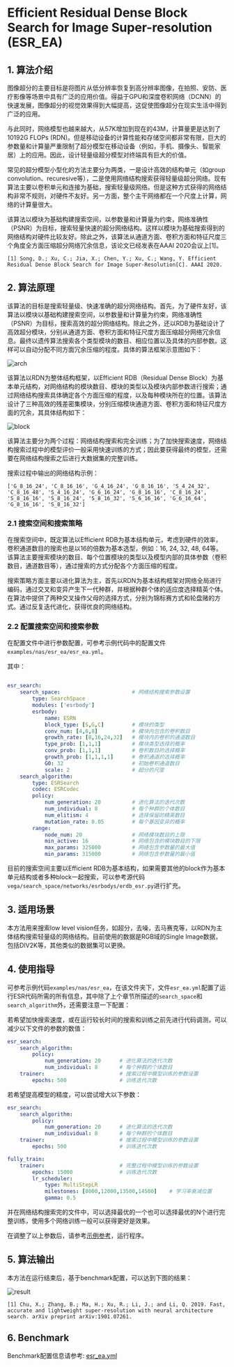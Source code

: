 # Efficient Residual Dense Block Search for Image Super-resolution (ESR_EA)

## 1. 算法介绍

图像超分的主要目标是将图片从低分辨率恢复到高分辨率图像，在拍照、安防、医疗影像等场景中具有广泛的应用价值。得益于GPU和深度卷积网络（DCNN）的快速发展，图像超分的视觉效果得到大幅提高，这促使图像超分在现实生活中得到广泛的应用。

与此同时，网络模型也越来越大，从57K增加到现在的43M，计算量更是达到了10192G FLOPs (RDN)。但是移动设备的计算性能和存储空间都非常有限，巨大的参数量和计算量严重限制了超分模型在移动设备（例如，手机、摄像头、智能家居）上的应用。因此，设计轻量级超分模型对终端具有巨大的价值。

常见的超分模型小型化的方法主要分为两类，一是设计高效的结构单元（如group convolution、recuresive等），二是使用网络结构搜索获得轻量级超分网络。现有算法主要以卷积单元和连接为基础，搜索轻量级网络。但是这种方式获得的网络结构非常不规则，对硬件不友好。另一方面，整个主干网络都在一个尺度上计算，网络的计算量很大。

该算法以模块为基础构建搜索空间，以参数量和计算量为约束，网络准确性（PSNR）为目标，搜索轻量快速的超分网络结构。这样以模块为基础搜索得到的网络结构对硬件比较友好。除此之外，该算法从通道方面、卷积方面和特征尺度三个角度全方面压缩超分网络冗余信息，该论文已经发表在AAAI 2020会议上[1]。

```text
[1] Song, D.; Xu, C.; Jia, X.; Chen, Y.; Xu, C.; Wang, Y. Efficient Residual Dense Block Search for Image Super-Resolution[C]. AAAI 2020.
```

## 2. 算法原理

该算法的目标是搜索轻量级、快速准确的超分网络结构。首先，为了硬件友好，该算法以模块以基础构建搜索空间，以参数量和计算量为约束，网络准确性（PSNR）为目标，搜索高效的超分网络结构。除此之外，还以RDB为基础设计了高效超分模块，分别从通道方面、卷积方面和特征尺度方面压缩超分网络冗余信息。最终以遗传算法搜索各个类型模块的数目、相应位置以及具体的内部参数。这样可以自动分配不同方面冗余压缩的程度。具体的算法框架示意图如下：

![arch](images/esr_arch.png)

该算法以RDN为整体结构框架，以Efficient RDB（Residual Dense Block）为基本单元结构，对网络结构的模块数目、模块的类型以及模块内部参数进行搜索；通过网络结构搜索具体确定各个方面压缩的程度，以及每种模块所在的位置。该算法设计了三种高效的残差密集模块，分别压缩模块通道方面、卷积方面和特征尺度方面的冗余，其具体结构如下：

![block](images/esr_block.png)

该算法主要分为两个过程：网络结构搜索和完全训练；为了加快搜索速度，网络结构搜索过程中的模型评价一般采用快速训练的方式；因此要获得最终的模型，还需要在网络结构搜索之后进行大数据集的完整训练。

搜索过程中输出的网络结构示例：

```text
['G_8_16_24', 'C_8_16_16', 'G_4_16_24', 'G_8_16_16', 'S_4_24_32', 'C_8_16_48', 'S_4_16_24', 'G_6_16_24', 'G_8_16_16', 'C_8_16_24', 'S_8_16_16', 'S_8_16_24', 'S_8_16_32', 'S_6_16_16', 'G_6_16_64', 'G_8_16_16', 'S_8_16_32']
```

### 2.1 搜索空间和搜索策略

在搜索空间中，既定算法以Efficient RDB为基本结构单元，考虑到硬件的效率，卷积通道数目的搜索也是以16的倍数为基本选型，例如：16, 24, 32, 48, 64等。该算法主要搜索模块的数目、每个位置模块的类型以及模型内部的具体参数（卷积数目，通道数目等），通过搜索的方式分配各个方面压缩的程度。

搜索策略方面主要以进化算法为主，首先以RDN为基本结构框架对网络全局进行编码，通过交叉和变异产生下一代种群，并根据种群个体的适应度选择精英个体。在算法中提供了两种交叉操作父母的选择方式，分别为锦标赛方式和轮盘赌的方式。通过反复迭代进化，获得优良的网络结构。

### 2.2 配置搜索空间和搜索参数

在配置文件中进行参数配置，可参考示例代码中的配置文件`examples/nas/esr_ea/esr_ea.yml`。

其中：

```yaml

esr_search:
    search_space:                       # 网络结构搜索参数设置
        type: SearchSpace
        modules: ['esrbody']
        esrbody:
            name: ESRN
            block_type: [S,G,C]         # 模块的类型
            conv_num: [4,6,8]           # 模块内包含的卷积数目
            growth_rate: [8,16,24,32]   # 模块内的卷积的通道数目
            type_prob: [1,1,1]          # 模块类型选择的概率
            conv_prob: [1,1,1]          # 卷积数目的选择概率
            growth_prob: [1,1,1,1]      # 卷积通道的选择概率
            G0: 32                      # 初始卷积通道数目
            scale: 2                    # 超分的尺度
    search_algorithm:
        type: ESRSearch
        codec: ESRCodec
        policy:
            num_generation: 20          # 进化算法的迭代次数
            num_individual: 8           # 每个种群的个体数目
            num_elitism: 4              # 选择保留的精英数目
            mutation_rate: 0.05         # 每个基因变异的概率
        range:
            node_num: 20                # 网络模块数目的上限
            min_active: 16              # 网络包含的模块数目的下限
            max_params: 325000          # 网络包含参数量的最大值
            min_params: 315000          # 网络包含参数量的最小值
```

目前的搜索空间主要以Efficient RDB为基本结构，如果需要其他的block作为基本单元结构或者多种block一起搜索，可以参考源代码`vega/search_space/networks/esrbodys/erdb_esr.py`进行扩充。

## 3. 适用场景

本方法用来搜索low level vision任务，如超分，去噪，去马赛克等，以RDN为主体结构搜索轻量级的网络结构。目前使用的数据是RGB域的Single Image数据，包括DIV2K等，其他类似的数据集可以更换。

## 4. 使用指导

可参考示例代码`examples/nas/esr_ea`，在该文件夹下，文件`esr_ea.yml`配置了运行ESR代码所需的所有信息，其中除了上个章节所描述的`search_space`和`search_algorithm`外，还需要注意一下配置：

若希望加快搜索速度，或在运行较长时间的搜索和训练之前先进行代码调测，可以减少以下文件的参数的数值：

```yaml
esr_search:
    search_algorithm:
        policy:
            num_generation: 20      # 进化算法的迭代次数
            num_individual: 8       # 每个种群的个体数目
    trainer:                        # 搜索过程中模型训练的参数设置
        epochs: 500                 # 训练迭代次数
```

若希望提高模型的精度，可以尝试增大以下参数：

```yaml
esr_search:
    search_algorithm:
        policy:
            num_generation: 20      # 进化算法的迭代次数
            num_individual: 8       # 每个种群的个体数目
    trainer:                        # 搜索过程中模型训练的参数设置
        epochs: 500                 # 训练迭代次数

fully_train:
    trainer:                        # 完整过程中模型训练的参数设置
        epochs: 15000               # 训练迭代次数
        lr_scheduler:
            type: MultiStepLR
            milestones: [8000,12000,13500,14500]    # 学习率衰减位置
            gamma: 0.5
```

并在网络结构搜索完的文件中，可以选择最优的一个也可以选择最优的N个进行完整训练，使用多个网络训练一般可以获得更好是效果。

在调整了以上参数后，请参考[示例参考](../user/examples.md)，运行程序。

## 5. 算法输出

本方法在运行结束后，基于benchmark配置，可以达到下图的结果：

![result](images/esr_results.png)

```text
[1] Chu, X.; Zhang, B.; Ma, H.; Xu, R.; Li, J.; and Li, Q. 2019. Fast, accurate and lightweight super-resolution with neural architecture search. arXiv preprint arXiv:1901.07261.
```

## 6. Benchmark

Benchmark配置信息请参考: [esr_ea.yml](https://github.com/huawei-noah/vega/tree/master/benchmark/algs/nas/esr_ea.yml)

